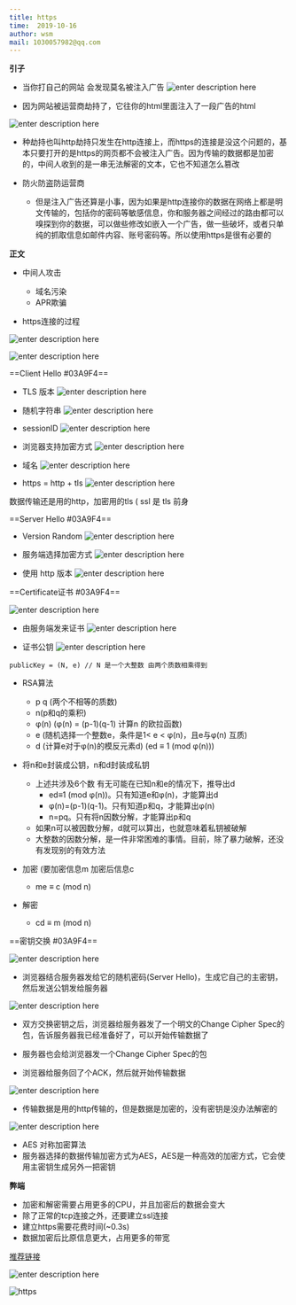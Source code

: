 ```yaml
---
title: https
time:  2019-10-16
author: wsm
mail: 1030057982@qq.com
---
```


**引子**
* 当你打自己的网站 会发现莫名被注入广告
![enter description here](https://img.wsmpage.cn/learning/2019-10-16/1571194756217.png)

* 因为网站被运营商劫持了，它往你的html里面注入了一段广告的html

![enter description here](https://img.wsmpage.cn/learning/2019-10-16/1571194799889.png)


* 种劫持也叫http劫持只发生在http连接上，而https的连接是没这个问题的，基本只要打开的是https的网页都不会被注入广告。因为传输的数据都是加密的，中间人收到的是一串无法解密的文本，它也不知道怎么篡改

* 防火防盗防运营商
	* 但是注入广告还算是小事，因为如果是http连接你的数据在网络上都是明文传输的，包括你的密码等敏感信息，你和服务器之间经过的路由都可以嗅探到你的数据，可以做些修改如嵌入一个广告，做一些破坏，或者只单纯的抓取信息如邮件内容、账号密码等。所以使用https是很有必要的


**正文**
* 中间人攻击
	* 域名污染
	* APR欺骗

* https连接的过程
	

![enter description here](https://img.wsmpage.cn/learning/2019-10-16/1571195484582.png)

![enter description here](https://img.wsmpage.cn/learning/2019-10-16/1571196725166.png)


==Client Hello #03A9F4==

* TLS 版本
![enter description here](https://img.wsmpage.cn/learning/2019-10-16/1571212257605.png) 

* 随机字符串
![enter description here](https://img.wsmpage.cn/learning/2019-10-16/1571212330960.png)

* sessionID
![enter description here](https://img.wsmpage.cn/learning/2019-10-16/1571212392351.png)

* 浏览器支持加密方式
![enter description here](https://img.wsmpage.cn/learning/2019-10-16/1571212479773.png)

* 域名
![enter description here](https://img.wsmpage.cn/learning/2019-10-16/1571212529131.png)

* https = http + tls
![enter description here](https://img.wsmpage.cn/learning/2019-10-16/1571212576524.png)

数据传输还是用的http，加密用的tls ( ssl 是 tls 前身


==Server Hello #03A9F4==


* Version Random
![enter description here](https://img.wsmpage.cn/learning/2019-10-16/1571212743334.png)

* 服务端选择加密方式
![enter description here](https://img.wsmpage.cn/learning/2019-10-16/1571212914675.png)

* 使用 http 版本
![enter description here](https://img.wsmpage.cn/learning/2019-10-16/1571213048409.png)


==Certificate证书 #03A9F4==

![enter description here](https://img.wsmpage.cn/learning/2019-10-16/1571213620341.png)

* 由服务端发来证书
![enter description here](https://img.wsmpage.cn/learning/2019-10-16/1571214580768.png)

* 证书公钥
![enter description here](https://img.wsmpage.cn/learning/2019-10-16/1571215517919.png)
```
publicKey = (N, e) // N 是一个大整数 由两个质数相乘得到
```

* RSA算法
	* p q (两个不相等的质数)
	* n(p和q的乘积)
	* φ(n) (φ(n) = (p-1)(q-1) 计算n 的欧拉函数)
	* e (随机选择一个整数e，条件是1< e < φ(n)，且e与φ(n) 互质)
	* d (计算e对于φ(n)的模反元素d) (ed ≡ 1 (mod φ(n)))

* 将n和e封装成公钥，n和d封装成私钥
	* 上述共涉及6个数 有无可能在已知n和e的情况下，推导出d 
		* ed≡1 (mod φ(n))。只有知道e和φ(n)，才能算出d
		* φ(n)=(p-1)(q-1)。只有知道p和q，才能算出φ(n)
		* n=pq。只有将n因数分解，才能算出p和q
	* 如果n可以被因数分解，d就可以算出，也就意味着私钥被破解
	* 大整数的因数分解，是一件非常困难的事情。目前，除了暴力破解，还没有发现别的有效方法

* 加密 (要加密信息m 加密后信息c
	* me ≡ c (mod n)
	
* 解密 
	* cd ≡ m (mod n)	

==密钥交换 #03A9F4==

![enter description here](https://img.wsmpage.cn/learning/2019-10-16/1571224648809.png)

* 浏览器结合服务器发给它的随机密码(Server Hello)，生成它自己的主密钥，然后发送公钥发给服务器


![enter description here](https://img.wsmpage.cn/learning/2019-10-16/1571224816305.png)

* 双方交换密钥之后，浏览器给服务器发了一个明文的Change Cipher Spec的包，告诉服务器我已经准备好了，可以开始传输数据了


* 服务器也会给浏览器发一个Change Cipher Spec的包

* 浏览器给服务回了个ACK，然后就开始传输数据

![enter description here](https://img.wsmpage.cn/learning/2019-10-16/1571225000542.png)

* 传输数据是用的http传输的，但是数据是加密的，没有密钥是没办法解密的

![enter description here](https://img.wsmpage.cn/learning/2019-10-16/1571227601616.png)

* AES 对称加密算法
* 服务器选择的数据传输加密方式为AES，AES是一种高效的加密方式，它会使用主密钥生成另外一把密钥

**弊端**
* 加密和解密需要占用更多的CPU，并且加密后的数据会变大
* 除了正常的tcp连接之外，还要建立ssl连接
* 建立https需要花费时间(~0.3s)
* 数据加密后比原信息更大，占用更多的带宽


[推荐链接](https://www.jianshu.com/p/ae9761bec4db)

![enter description here](https://img.wsmpage.cn/learning/2019-10-19/1571448616886.png)


![https](https://img-blog.csdnimg.cn/20200228194747189.png?x-oss-process=image/watermark,type_ZmFuZ3poZW5naGVpdGk,shadow_10,text_aHR0cHM6Ly9ibG9nLmNzZG4ubmV0L3dlaXhpbl80MzA2OTAxOA==,size_16,color_FFFFFF,t_70)